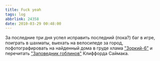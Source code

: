```yaml
---
title: Fuck yeah
tags: log
abbrlink: 24358
date: 2010-03-29 00:48:00
---
```


За последние три дня успел исправить последний (пока?) баг в игре, поиграть в шахматы, выехать на велосипеде за город, пофотографировать на найденный дома в груде хлама ["Зоркий-6"](http://www.zenit.istra.ru/mans/zorki-6/zorki-6.html) и перечитать ["Заповедник гоблинов"](http://lib.ru/SIMAK/goblins.txt "отличная смесь из юмористического фэнтези и элементов научной и космической фантастики") Клиффорда Саймака.